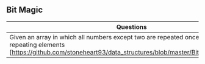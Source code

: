 ## Bit Magic 

| Questions |
| --- |
| Given an array in which all numbers except two are repeated once. Find the two non repeating elements [https://github.com/stoneheart93/data_structures/blob/master/Bit/2non_repeating.c]


